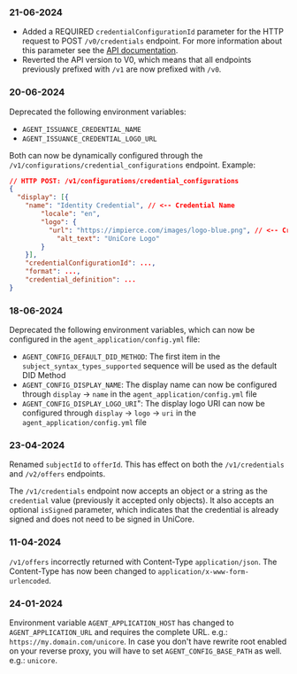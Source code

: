 ### 21-06-2024
- Added a REQUIRED `credentialConfigurationId` parameter for the HTTP request to POST `/v0/credentials` endpoint. For
  more information about this parameter see the [API documentation](./agent_api_rest/README.md).
- Reverted the API version to V0, which means that all endpoints previously prefixed with `/v1` are now prefixed with `/v0`.

### 20-06-2024
Deprecated the following environment variables:
* `AGENT_ISSUANCE_CREDENTIAL_NAME`
* `AGENT_ISSUANCE_CREDENTIAL_LOGO_URL`

Both can now be dynamically configured through the `/v1/configurations/credential_configurations` endpoint. Example:
```json
// HTTP POST: /v1/configurations/credential_configurations
{
  "display": [{
    "name": "Identity Credential", // <-- Credential Name
        "locale": "en",
        "logo": {
          "url": "https://impierce.com/images/logo-blue.png", // <-- Credential Logo URL
            "alt_text": "UniCore Logo"
        }
    }],
    "credentialConfigurationId": ...,
    "format": ...,
    "credential_definition": ...
}
```

### 18-06-2024
Deprecated the following environment variables, which can now be configured in the `agent_application/config.yml` file:
* `AGENT_CONFIG_DEFAULT_DID_METHOD`: The first item in the `subject_syntax_types_supported` sequence will be used as the
  default DID Method
* `AGENT_CONFIG_DISPLAY_NAME`: The display name can now be configured through `display` -> `name` in the `agent_application/config.yml` file
* `AGENT_CONFIG_DISPLAY_LOGO_URI`": The display logo URI can now be configured through `display` -> `logo` -> `uri` in the `agent_application/config.yml` file

### 23-04-2024
Renamed `subjectId` to `offerId`. This has effect on both the `/v1/credentials` and `/v2/offers` endpoints.

The `/v1/credentials` endpoint now accepts an object or a string as the `credential` value (previously it accepted only
objects). It also accepts an optional `isSigned` parameter, which indicates that the credential is already signed and
does not need to be signed in UniCore.

### 11-04-2024
`/v1/offers` incorrectly returned with Content-Type `application/json`. The Content-Type has now been changed to `application/x-www-form-urlencoded`.

### 24-01-2024

Environment variable `AGENT_APPLICATION_HOST` has changed to `AGENT_APPLICATION_URL` and requires the complete URL. e.g.:
`https://my.domain.com/unicore`. In case you don't have rewrite root enabled on your reverse proxy, you will have to set `AGENT_CONFIG_BASE_PATH` as well. e.g.: `unicore`.
